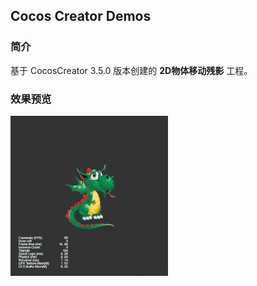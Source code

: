 ## Cocos Creator Demos

### 简介
基于 CocosCreator 3.5.0 版本创建的 **2D物体移动残影** 工程。

### 效果预览
![image](../../../gif/202201/2022012051.gif)